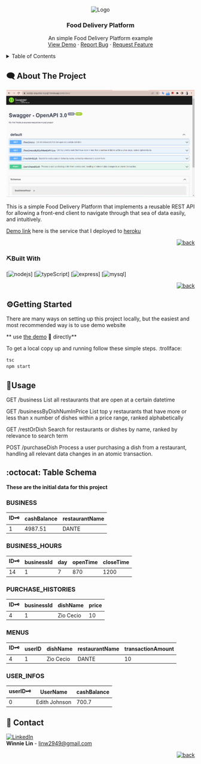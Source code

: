<a name="readme-top"></a>
<!-- PROJECT LOGO -->
<br />
<div align="center">
    <img src="https://cdn-icons-png.flaticon.com/512/825/825575.png" alt="Logo" width="80" height="80">
  <h3 align="center">Food Delivery Platform</h3>

  <p align="center">
    An simple Food Delivery Platform example 
    <br />
    <a href="https://nodejs-sequelize-mysql1.herokuapp.com/docs" target="_blank">View Demo</a>
    ·
    <a href="https://github.com/WinnieLinshi/nodejs-express-sequelize-mysql/issues" target="_blank">Report Bug</a>
    ·
    <a href="https://github.com/WinnieLinshi/nodejs-express-sequelize-mysql/issues" target="_blank">Request Feature</a>
  </p>
</div>

<!-- TABLE OF CONTENTS -->
<details>
  <summary>Table of Contents</summary>
  <ol>
    <li>
      <a href="#left_speech_bubbleabout-the-project">About The Project</a>
      <ul>
        <li><a href="#pickbuilt-with">Built With</a></li>
      </ul>
    </li>
    <li>
      <a href="#geargetting-started">Getting Started</a>
      <ul>
        <li><a href="#prerequisites">Prerequisites</a></li>
      </ul>
    </li>
    <li><a href="#nut_and_boltusage">Usage</a></li>
    <li><a href="#octocat-table-schema">Table Schema</a></li>
    <li><a href="#iphonecontact">Contact</a></li>
  </ol>
</details>

<!-- ABOUT THE PROJECT -->
## :left_speech_bubble:	About The Project

[![Product Name Screen Shot][product-screenshot]](https://nodejs-sequelize-mysql1.herokuapp.com/docs/)

This is a simple Food Delivery Platform that implements a reusable REST API for allowing a front-end client to navigate through that sea of data easily, and intuitively.

[Demo link](https://nodejs-sequelize-mysql1.herokuapp.com/docs/) here is the service that I deployed to [heroku](https://dashboard.heroku.com/) 

<p align="right"><a href="#readme-top"><img src="https://cdn-icons-png.flaticon.com/512/833/833408.png" alt="back" width="40" height="40"></a></p>

### :pick:Built With 
[![nodejs][nodejs]]
[![typeScript][typeScript]]
[![express][express]]
[![mysql][mysql]]

<p align="right"><a href="#readme-top"><img src="https://cdn-icons-png.flaticon.com/512/833/833408.png" alt="back" width="40" height="40"></a></p>



<!-- GETTING STARTED -->
## :gear:Getting Started

There are many ways on setting up this project locally, but the easiest and most recommended way is to use demo website

** use [the demo](https://nodejs-sequelize-mysql1.herokuapp.com/docs/) :triangular_flag_on_post: directly**



To get a local copy up and running follow these simple steps. :trollface:

  ```bash
  tsc
  npm start
  ```


<!-- USAGE EXAMPLES -->
## :nut_and_bolt:Usage

GET
/business
List all restaurants that are open at a certain datetime

GET
/businessByDishNumInPrice
List top y restaurants that have more or less than x number of dishes within a price range, ranked alphabetically

GET
/restOrDish
Search for restaurants or dishes by name, ranked by relevance to search term

POST
/purchaseDish
Process a user purchasing a dish from a restaurant, handling all relevant data changes in an atomic transaction.

<!-- TABLE SCHEMA -->
## :octocat: Table Schema
**These are the initial data for this project**

### BUSINESS
| ID:old_key: | cashBalance     | restaurantName         | 
|--------------|--------------|--------------|
| 1 |  4987.51 | DANTE |

### BUSINESS_HOURS
| ID:old_key: | businessId | day | openTime | closeTime |
|---------|--------------|--------|--------|--------|
| 14  | 1 | 7 | 870 | 1200 |

### PURCHASE_HISTORIES
| ID:old_key: | businessId | dishName | price |
|---------|--------------|--------|-------|
| 4  | 1 | Zio Cecio | 10 |

### MENUS
| ID:old_key: | userID | dishName | restaurantName | transactionAmount |
|---------|--------------|--------|--------|--------|
| 4  | 1 | Zio Cecio | DANTE | 10 |

### USER_INFOS
userID:old_key: | UserName | cashBalance |
---------|----------|------|
| 0  | Edith Johnson | 700.7 |

<!-- CONTACT -->
## :iphone:	Contact

 [![LinkedIn][linkedin-shield]][linkedin-url]  
 **Winnie Lin** - [linw2949@gmail.com](mailto:linw2949@gmail.com)


<p align="right"><a href="#readme-top"><img src="images/back.png" alt="back" width="40" height="40"></a></p>

[linkedin-shield]: https://img.shields.io/badge/-LinkedIn-black.svg?style=for-the-badge&logo=linkedin&colorB=555
[linkedin-url]: https://www.linkedin.com/in/winnielin2949/
[product-screenshot]: Screenshot.png
[express]: https://expressjs.com/images/express-facebook-share.png
[mysql]: https://miro.medium.com/max/1400/1*TTM5AleQfFJ-mItttJROdg.jpeg
[nodejs]: https://upload.wikimedia.org/wikipedia/commons/thumb/d/d9/Node.js_logo.svg/1200px-Node.js_logo.svg.png
[typeScript]: https://cdn.thenewstack.io/media/2022/01/10b88c68-typescript-logo.png

